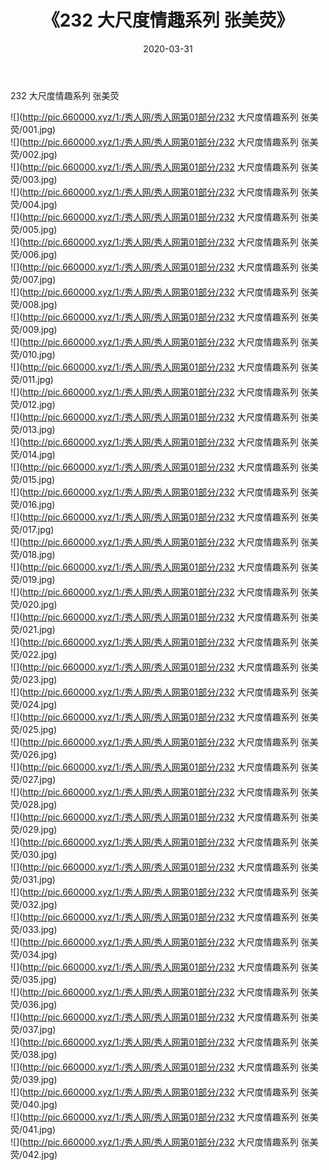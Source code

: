 ﻿---
layout: post
title:  《232 大尺度情趣系列 张美荧》
date:   2020-03-31
img: http://pic.660000.xyz/1:/秀人网/秀人网第01部分/232 大尺度情趣系列 张美荧/000.jpg
categories: [美女, 清纯, 唯美]
---

232 大尺度情趣系列 张美荧

  ![](http://pic.660000.xyz/1:/秀人网/秀人网第01部分/232 大尺度情趣系列 张美荧/001.jpg) <br> ![](http://pic.660000.xyz/1:/秀人网/秀人网第01部分/232 大尺度情趣系列 张美荧/002.jpg) <br> ![](http://pic.660000.xyz/1:/秀人网/秀人网第01部分/232 大尺度情趣系列 张美荧/003.jpg) <br> ![](http://pic.660000.xyz/1:/秀人网/秀人网第01部分/232 大尺度情趣系列 张美荧/004.jpg) <br> ![](http://pic.660000.xyz/1:/秀人网/秀人网第01部分/232 大尺度情趣系列 张美荧/005.jpg) <br> ![](http://pic.660000.xyz/1:/秀人网/秀人网第01部分/232 大尺度情趣系列 张美荧/006.jpg) <br> ![](http://pic.660000.xyz/1:/秀人网/秀人网第01部分/232 大尺度情趣系列 张美荧/007.jpg) <br> ![](http://pic.660000.xyz/1:/秀人网/秀人网第01部分/232 大尺度情趣系列 张美荧/008.jpg) <br> ![](http://pic.660000.xyz/1:/秀人网/秀人网第01部分/232 大尺度情趣系列 张美荧/009.jpg) <br> ![](http://pic.660000.xyz/1:/秀人网/秀人网第01部分/232 大尺度情趣系列 张美荧/010.jpg) <br> ![](http://pic.660000.xyz/1:/秀人网/秀人网第01部分/232 大尺度情趣系列 张美荧/011.jpg) <br> ![](http://pic.660000.xyz/1:/秀人网/秀人网第01部分/232 大尺度情趣系列 张美荧/012.jpg) <br> ![](http://pic.660000.xyz/1:/秀人网/秀人网第01部分/232 大尺度情趣系列 张美荧/013.jpg) <br> ![](http://pic.660000.xyz/1:/秀人网/秀人网第01部分/232 大尺度情趣系列 张美荧/014.jpg) <br> ![](http://pic.660000.xyz/1:/秀人网/秀人网第01部分/232 大尺度情趣系列 张美荧/015.jpg) <br> ![](http://pic.660000.xyz/1:/秀人网/秀人网第01部分/232 大尺度情趣系列 张美荧/016.jpg) <br> ![](http://pic.660000.xyz/1:/秀人网/秀人网第01部分/232 大尺度情趣系列 张美荧/017.jpg) <br> ![](http://pic.660000.xyz/1:/秀人网/秀人网第01部分/232 大尺度情趣系列 张美荧/018.jpg) <br> ![](http://pic.660000.xyz/1:/秀人网/秀人网第01部分/232 大尺度情趣系列 张美荧/019.jpg) <br> ![](http://pic.660000.xyz/1:/秀人网/秀人网第01部分/232 大尺度情趣系列 张美荧/020.jpg) <br> ![](http://pic.660000.xyz/1:/秀人网/秀人网第01部分/232 大尺度情趣系列 张美荧/021.jpg) <br> ![](http://pic.660000.xyz/1:/秀人网/秀人网第01部分/232 大尺度情趣系列 张美荧/022.jpg) <br> ![](http://pic.660000.xyz/1:/秀人网/秀人网第01部分/232 大尺度情趣系列 张美荧/023.jpg) <br> ![](http://pic.660000.xyz/1:/秀人网/秀人网第01部分/232 大尺度情趣系列 张美荧/024.jpg) <br> ![](http://pic.660000.xyz/1:/秀人网/秀人网第01部分/232 大尺度情趣系列 张美荧/025.jpg) <br> ![](http://pic.660000.xyz/1:/秀人网/秀人网第01部分/232 大尺度情趣系列 张美荧/026.jpg) <br> ![](http://pic.660000.xyz/1:/秀人网/秀人网第01部分/232 大尺度情趣系列 张美荧/027.jpg) <br> ![](http://pic.660000.xyz/1:/秀人网/秀人网第01部分/232 大尺度情趣系列 张美荧/028.jpg) <br> ![](http://pic.660000.xyz/1:/秀人网/秀人网第01部分/232 大尺度情趣系列 张美荧/029.jpg) <br> ![](http://pic.660000.xyz/1:/秀人网/秀人网第01部分/232 大尺度情趣系列 张美荧/030.jpg) <br> ![](http://pic.660000.xyz/1:/秀人网/秀人网第01部分/232 大尺度情趣系列 张美荧/031.jpg) <br> ![](http://pic.660000.xyz/1:/秀人网/秀人网第01部分/232 大尺度情趣系列 张美荧/032.jpg) <br> ![](http://pic.660000.xyz/1:/秀人网/秀人网第01部分/232 大尺度情趣系列 张美荧/033.jpg) <br> ![](http://pic.660000.xyz/1:/秀人网/秀人网第01部分/232 大尺度情趣系列 张美荧/034.jpg) <br> ![](http://pic.660000.xyz/1:/秀人网/秀人网第01部分/232 大尺度情趣系列 张美荧/035.jpg) <br> ![](http://pic.660000.xyz/1:/秀人网/秀人网第01部分/232 大尺度情趣系列 张美荧/036.jpg) <br> ![](http://pic.660000.xyz/1:/秀人网/秀人网第01部分/232 大尺度情趣系列 张美荧/037.jpg) <br> ![](http://pic.660000.xyz/1:/秀人网/秀人网第01部分/232 大尺度情趣系列 张美荧/038.jpg) <br> ![](http://pic.660000.xyz/1:/秀人网/秀人网第01部分/232 大尺度情趣系列 张美荧/039.jpg) <br> ![](http://pic.660000.xyz/1:/秀人网/秀人网第01部分/232 大尺度情趣系列 张美荧/040.jpg) <br> ![](http://pic.660000.xyz/1:/秀人网/秀人网第01部分/232 大尺度情趣系列 张美荧/041.jpg) <br> ![](http://pic.660000.xyz/1:/秀人网/秀人网第01部分/232 大尺度情趣系列 张美荧/042.jpg) <br>